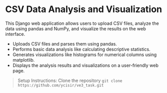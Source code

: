# CSV Data Analysis and Visualization
This Django web application allows users to upload CSV files, analyze the data using pandas and NumPy, and visualize the results on the web interface.

+ Uploads CSV files and parses them using pandas.
+ Performs basic data analysis like calculating descriptive statistics.
+ Generates visualizations like histograms for numerical columns using matplotlib.
+ Displays the analysis results and visualizations on a user-friendly web page.

> Setup Instructions:
Clone the repository `git clone https://github.com/ycisir/ve3_task.git`
